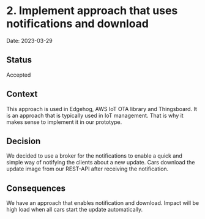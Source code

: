 # 2. Implement approach that uses notifications and download

Date: 2023-03-29

## Status

Accepted

## Context

This approach is used in Edgehog, AWS IoT OTA library and Thingsboard. It is an approach that is typically used in IoT management. That is why it makes sense to implement it in our prototype.

## Decision

We decided to use a broker for the notifications to enable a quick and simple way of notifying the clients about a new update. Cars download the update image from our REST-API after receiving the notification. 

## Consequences

We have an approach that enables notification and download. Impact will be high load when all cars start the update automatically.
